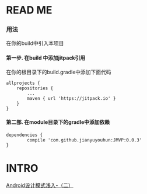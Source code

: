 # READ ME #
### 用法 ###

在你的build中引入本项目

#### 第一步. 在build 中添加jitpack引用 ####

在你的根目录下的build.gradle中添加下面代码

	allprojects {
		repositories {
			...
			maven { url 'https://jitpack.io' }
		}
	}

#### 第二部. 在module目录下的gradle中添加依赖 ####

	dependencies {
	        compile 'com.github.jianyuyouhun:JMVP:0.0.3'
	}

# INTRO #

   [Android设计模式浅入-（二）](https://jianyuyouhun.com/index.php/archives/75/)